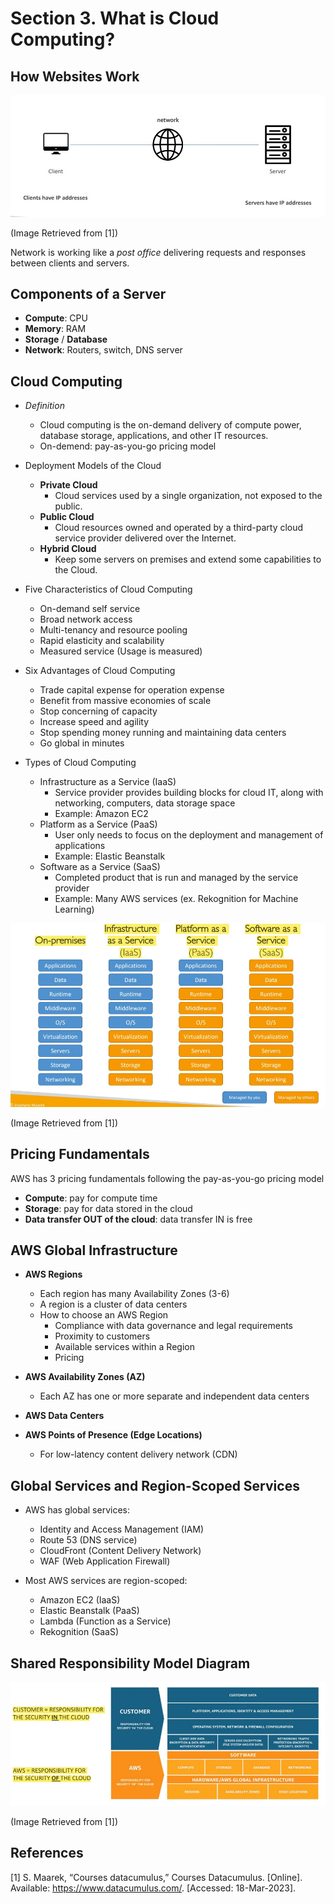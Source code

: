 # Section 3. What is Cloud Computing?

## How Websites Work

![how_websites_work](./img/how_websites_work.jpg)

(Image Retrieved from [1])

Network is working like a *post office* delivering requests and responses between clients and servers.


## Components of a Server

- **Compute**: CPU
- **Memory**: RAM
- **Storage** / **Database**
- **Network**: Routers, switch, DNS server


## Cloud Computing

- *Definition*
    - Cloud computing is the on-demand delivery of compute power, database storage, applications, and other IT resources.
    - On-demend: pay-as-you-go pricing model
- Deployment Models of the Cloud
    - **Private Cloud**
        - Cloud services used by a single organization, not exposed to the public.
    - **Public Cloud**
        - Cloud resources owned and operated by a third-party cloud service provider delivered over the Internet.
    - **Hybrid Cloud**
        - Keep some servers on premises and extend some capabilities to the Cloud.

- Five Characteristics of Cloud Computing
    - On-demand self service
    - Broad network access
    - Multi-tenancy and resource pooling
    - Rapid elasticity and scalability
    - Measured service (Usage is measured)

- Six Advantages of Cloud Computing
    - Trade capital expense for operation expense
    - Benefit from massive economies of scale
    - Stop concerning of capacity
    - Increase speed and agility
    - Stop spending money running and maintaining data centers
    - Go global in minutes

- Types of Cloud Computing
    - Infrastructure as a Service (IaaS)
        - Service provider provides building blocks for cloud IT, along with networking, computers, data storage space
        - Example: Amazon EC2
    - Platform as a Service (PaaS)
        - User only needs to focus on the deployment and management of applications
        - Example: Elastic Beanstalk
    - Software as a Service (SaaS)
        - Completed product that is run and managed by the service provider
        - Example: Many AWS services (ex. Rekognition for Machine Learning)

![cloud_computing_types](./img/cloud_computing_types.jpg)

(Image Retrieved from [1])


## Pricing Fundamentals

AWS has 3 pricing fundamentals following the pay-as-you-go pricing model

- **Compute**: pay for compute time
- **Storage**: pay for data stored in the cloud
- **Data transfer OUT of the cloud**: data transfer IN is free


## AWS Global Infrastructure

- **AWS Regions**
    - Each region has many Availability Zones (3-6)
    - A region is a cluster of data centers
    - How to choose an AWS Region
        - Compliance with data governance and legal requirements
        - Proximity to customers
        - Available services within a Region
        - Pricing

- **AWS Availability Zones (AZ)**
    - Each AZ has one or more separate and independent data centers

- **AWS Data Centers**

- **AWS Points of Presence (Edge Locations)**
    - For low-latency content delivery network (CDN)


## Global Services and Region-Scoped Services

- AWS has global services:
    - Identity and Access Management (IAM)
    - Route 53 (DNS service)
    - CloudFront (Content Delivery Network)
    - WAF (Web Application Firewall)

- Most AWS services are region-scoped:
    - Amazon EC2 (IaaS)
    - Elastic Beanstalk (PaaS)
    - Lambda (Function as a Service)
    - Rekognition (SaaS)


## Shared Responsibility Model Diagram

![shared_res_model](./img/shared_res_model.jpg)

(Image Retrieved from [1])


## References
[1] S. Maarek, “Courses datacumulus,” Courses Datacumulus. [Online]. Available: https://www.datacumulus.com/. [Accessed: 18-Mar-2023]. 
